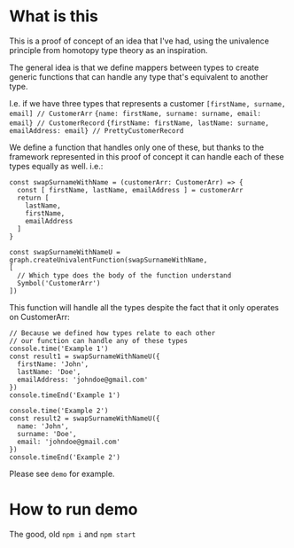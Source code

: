 # What is this
This is a proof of concept of an idea that I've had, using the univalence principle from homotopy type theory as an inspiration.

The general idea is that we define mappers between types to create generic functions that can handle any type that's equivalent to another type.

I.e. if we have three types that represents a customer
`[firstName, surname, email] // CustomerArr`
`{name: firstName, surname: surname, email: email} // CustomerRecord`
`{firstName: firstName, lastName: surname, emailAddress: email} // PrettyCustomerRecord`

We define a function that handles only one of these, but thanks to the framework represented in this proof of concept it can handle each of these types equally as well.
i.e.:
```
const swapSurnameWithName = (customerArr: CustomerArr) => {
  const [ firstName, lastName, emailAddress ] = customerArr
  return [
    lastName,
    firstName,
    emailAddress
  ]
}

const swapSurnameWithNameU = graph.createUnivalentFunction(swapSurnameWithName,
[
  // Which type does the body of the function understand
  Symbol('CustomerArr')
])
```


This function will handle all the types despite the fact that it only operates on CustomerArr:

```
// Because we defined how types relate to each other
// our function can handle any of these types
console.time('Example 1')
const result1 = swapSurnameWithNameU({
  firstName: 'John',
  lastName: 'Doe',
  emailAddress: 'johndoe@gmail.com'
})
console.timeEnd('Example 1')

console.time('Example 2')
const result2 = swapSurnameWithNameU({
  name: 'John',
  surname: 'Doe',
  email: 'johndoe@gmail.com'
})
console.timeEnd('Example 2')
```

Please see `demo` for example.

# How to run demo
The good, old `npm i` and `npm start`